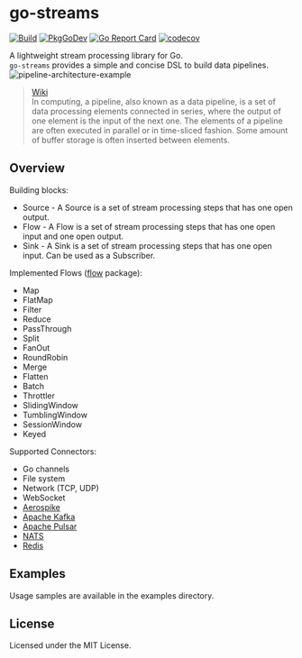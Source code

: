 # go-streams
[![Build](https://github.com/reugn/go-streams/actions/workflows/build.yml/badge.svg)](https://github.com/reugn/go-streams/actions/workflows/build.yml)
[![PkgGoDev](https://pkg.go.dev/badge/github.com/reugn/go-streams)](https://pkg.go.dev/github.com/reugn/go-streams)
[![Go Report Card](https://goreportcard.com/badge/github.com/reugn/go-streams)](https://goreportcard.com/report/github.com/reugn/go-streams)
[![codecov](https://codecov.io/gh/reugn/go-streams/branch/master/graph/badge.svg)](https://codecov.io/gh/reugn/go-streams)

A lightweight stream processing library for Go.  
`go-streams` provides a simple and concise DSL to build data pipelines.
![pipeline-architecture-example](./docs/images/pipeline-architecture-example.png)
> [Wiki](https://en.wikipedia.org/wiki/Pipeline_(computing))  
> In computing, a pipeline, also known as a data pipeline, is a set of data processing elements connected in series, where the output of one element is the input of the next one. The elements of a pipeline are often executed in parallel or in time-sliced fashion. Some amount of buffer storage is often inserted between elements.

## Overview
Building blocks:
* Source - A Source is a set of stream processing steps that has one open output.
* Flow - A Flow is a set of stream processing steps that has one open input and one open output. 
* Sink - A Sink is a set of stream processing steps that has one open input. Can be used as a Subscriber.

Implemented Flows ([flow](https://github.com/reugn/go-streams/tree/master/flow) package):  
* Map
* FlatMap
* Filter
* Reduce
* PassThrough
* Split
* FanOut
* RoundRobin
* Merge
* Flatten
* Batch
* Throttler
* SlidingWindow
* TumblingWindow
* SessionWindow
* Keyed

Supported Connectors:
* Go channels
* File system
* Network (TCP, UDP)
* WebSocket
* [Aerospike](https://www.aerospike.com/)
* [Apache Kafka](https://kafka.apache.org/)
* [Apache Pulsar](https://pulsar.apache.org/)
* [NATS](https://nats.io/)
* [Redis](https://redis.io/)

## Examples
Usage samples are available in the examples directory.

## License
Licensed under the MIT License.

